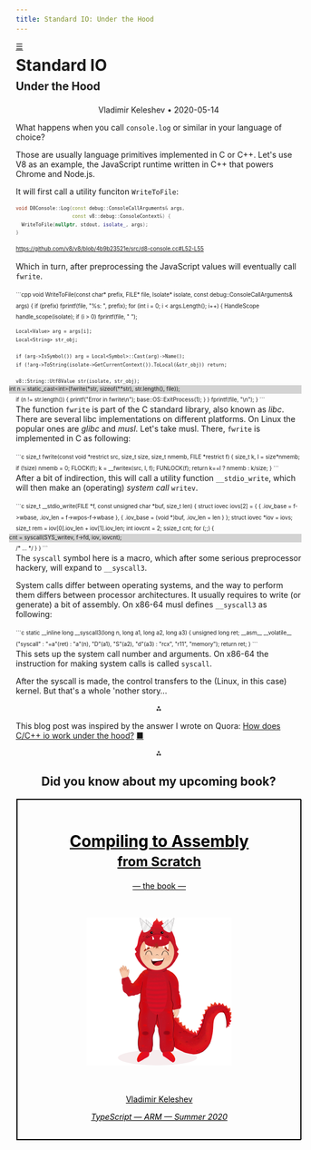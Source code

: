 ```yaml
---
title: Standard IO: Under the Hood
---
```



<style> #home { position:absolute; line-height: inherit; }
pre { margin-bottom: 0 }
small + p { margin-top: 0}
</style>

<span id=home><a title=Home href=/>☰</a></span>

<h1>
  Standard IO
<br/>
  <small><small>Under the Hood</small></small><br/>
</h1>

<center>Vladimir Keleshev • 2020-05-14</center>

What happens when you call `console.log` or similar in your language of choice?

Those are usually language primitives implemented in C or C++. Let's use V8 as an example, the JavaScript runtime written in C++ that powers Chrome and Node.js.

It will first call a utility funciton `WriteToFile`:

<small style=line-height:1.5> <small>
```cpp
void D8Console::Log(const debug::ConsoleCallArguments& args,
                    const v8::debug::ConsoleContext&) {
  WriteToFile(nullptr, stdout, isolate_, args);
}
```
<https://github.com/v8/v8/blob/4b9b23521e/src/d8-console.cc#L52-L55> </small> </small>

Which in turn, after preprocessing the JavaScript values will eventually call `fwrite`.


<small style=line-height:1.5>
<small>
```cpp
void WriteToFile(const char* prefix, FILE* file, Isolate* isolate,
                 const debug::ConsoleCallArguments& args) {
  if (prefix) fprintf(file, "%s: "&#8288;, prefix);
  for (int i = 0; i < args.Length(); i++) {
    HandleScope handle_scope(isolate);
    if (i > 0) fprintf(file, " ");

    Local<Value> arg = args[i];
    Local<String> str_obj;

    if (arg->IsSymbol()) arg = Local<Symbol>::Cast(arg)->Name();
    if (!arg->ToString(isolate->GetCurrentContext()).ToLocal(&str_obj)) return;

    v8::String::Utf8Value str(isolate, str_obj);
<div style='margin-left: -1.20em; background: lightgrey'>      int n = static_cast&lt;int>(fwrite(*str, sizeof(**str), str.length(), file));
</div>
    if (n != str.length()) {
      printf("Error in fwrite\n");
      base::OS::ExitProcess(1);
    }
  }
  fprintf(file, "\n");
}
```
<https://github.com/v8/v8/blob/4b9b23521e/src/d8-console.cc#L26>
</small>
</small>

The function `fwrite` is part of the C standard library, also known as *libc*.
There are several libc implementations on different platforms. On Linux the popular ones are *glibc* and *musl*.
Let's take musl.
There, `fwrite` is implemented in C as following:

<small style=line-height:1.5>
<small>
```c
size_t fwrite(const void *restrict src, size_t size, size_t nmemb, FILE *restrict f)
{
	size_t k, l = size*nmemb;
	if (!size) nmemb = 0;
	FLOCK(f);
	k = __fwritex(src, l, f);
	FUNLOCK(f);
	return k==l ? nmemb : k/size;
}
```
<https://github.com/bminor/musl/blob/05ac345f89/src/stdio/fwrite.c#L28-L36>
</small>
</small>

After a bit of indirection, this will call
a utility function `__stdio_write`, which will then make an (operating) *system call* `writev`.

<small style=line-height:1.5>
<small>
```c
size_t __stdio_write(FILE *f, const unsigned char *buf, size_t len)
{
	struct iovec iovs[2] = {
		{ .iov_base = f->wbase, .iov_len = f->wpos-f->wbase },
		{ .iov_base = (void *)buf, .iov_len = len }
	};
	struct iovec *iov = iovs;
	size_t rem = iov[0].iov_len + iov[1].iov_len;
	int iovcnt = 2;
	ssize_t cnt;
	for (;;) {
<div style='margin-left: -1.20em; background: lightgrey'>          cnt = syscall(SYS_writev, f->fd, iov, iovcnt);</div>
        /* … */
	}
}
```
<https://github.com/bminor/musl/blob/05ac345f89/src/stdio/__stdio_write.c#L15>
</small>
</small>

The `syscall` symbol here is a macro, which after some serious preprocessor hackery, will expand to `__syscall3`.

System calls differ between operating systems, and the way to perform them differs between processor architectures.
It usually requires to write (or generate) a bit of assembly.
On x86-64 musl defines `__syscall3` as following:

<small style=line-height:1.5>
<small>
```c
static __inline long __syscall3(long n, long a1, long a2, long a3)
{
	unsigned long ret;
	__asm__ __volatile__ ("syscall" : "=a"(ret) : "a"(n), "D"(a1), "S"(a2),
						  "d"(a3) : "rcx"&#8288;, "r11"&#8288;, "memory");
	return ret;
}
```
<https://github.com/bminor/musl/blob/593caa4563/arch/x86_64/syscall_arch.h#L26-L32>
</small>
</small>

This sets up the system call number and arguments.
On x86-64 the instruction for making system calls is called `syscall`.

After the syscall is made, the control transfers to the (Linux, in this case) kernel. But that's a whole 'nother story…

<center>⁂</center>

This blog post was inspired by the answer I wrote on Quora:
[How does C/C++ io work under the hood?](
https://www.quora.com/How-does-C-C-io-work-under-the-hood-Is-it-possible-to-code-it-from-scratch-without-any-library/answer/Vladimir-Keleshev-1) [&#9632;](/ "Home")





<center>


⁂

<style>
#cover {
  border: 1px solid black;
  width: 500px;
  color: black;
  display: block;
}

</style>



<h2>Did you know about my upcoming book?
</h2>


<div id=cover >
<a id=cover href=/compiling-to-assembly-from-scratch-the-book >

<br/>

<h1>Compiling to Assembly<br/><small>from Scratch<br/><small><em></em></small></small></h1>

— the book —<br/>
<br/>
<br/>

<img src=/dragon.png width=256 height=260 />

<br/>
<br/>
<br/>


<p>Vladimir Keleshev</p>

<em>TypeScript — ARM — Summer 2020</em>
<br/>
<br/>

</a>
</div>

</center>
